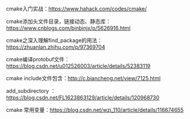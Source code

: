 cmake入门实战：https://www.hahack.com/codes/cmake/

cmake添加头文件目录，链接动态、静态库：https://www.cnblogs.com/binbinjx/p/5626916.html

cmake之深入理解find_package的用法：https://zhuanlan.zhihu.com/p/97369704

cmake编译protobuf文件：https://blog.csdn.net/u012526003/article/details/52383119

cmake include文件包含：http://c.biancheng.net/view/7125.html

add_subdirectory ：https://blog.csdn.net/FL1623863129/article/details/120968730

cmake 常用变量：https://blog.csdn.net/wzj_110/article/details/116674655

